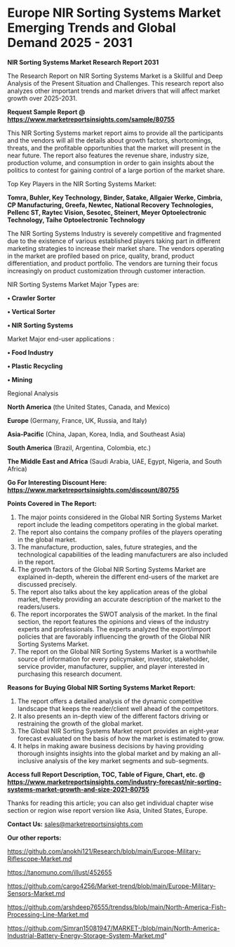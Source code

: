# Europe NIR Sorting Systems Market Emerging Trends and Global Demand 2025 - 2031

<strong>NIR Sorting Systems Market Research Report 2031</strong>

The Research Report on NIR Sorting Systems Market is a Skillful and Deep Analysis of the Present Situation and Challenges. This research report also analyzes other important trends and market drivers that will affect market growth over 2025-2031.

<strong>Request Sample Report @ <a href=https://www.marketreportsinsights.com/sample/80755>https://www.marketreportsinsights.com/sample/80755</a></strong>

This NIR Sorting Systems market report aims to provide all the participants and the vendors will all the details about growth factors, shortcomings, threats, and the profitable opportunities that the market will present in the near future. The report also features the revenue share, industry size, production volume, and consumption in order to gain insights about the politics to contest for gaining control of a large portion of the market share.

Top Key Players in the NIR Sorting Systems Market:

<strong>Tomra, Buhler, Key Technology, Binder, Satake, Allgaier Werke, Cimbria, CP Manufacturing, Greefa, Newtec, National Recovery Technologies, Pellenc ST, Raytec Vision, Sesotec, Steinert, Meyer Optoelectronic Technology, Taihe Optoelectronic Technology</strong>

The NIR Sorting Systems Industry is severely competitive and fragmented due to the existence of various established players taking part in different marketing strategies to increase their market share. The vendors operating in the market are profiled based on price, quality, brand, product differentiation, and product portfolio. The vendors are turning their focus increasingly on product customization through customer interaction.

NIR Sorting Systems Market Major Types are:

<strong>• Crawler Sorter

• Vertical Sorter

• NIR Sorting Systems</strong>

Market Major end-user applications :

<strong>• Food Industry

• Plastic Recycling

• Mining</strong>

Regional Analysis

</u><strong><b>North America</b></strong> (the United States, Canada, and Mexico)

<strong><b>Europe </b></strong>(Germany, France, UK, Russia, and Italy)

<strong><b>Asia-Pacific</b></strong> (China, Japan, Korea, India, and Southeast Asia)

<strong><b>South America</b></strong> (Brazil, Argentina, Colombia, etc.)

<strong><b>The Middle East and Africa</b></strong> (Saudi Arabia, UAE, Egypt, Nigeria, and South Africa)

<strong>Go For Interesting Discount Here: <a href=https://www.marketreportsinsights.com/discount/80755>https://www.marketreportsinsights.com/discount/80755</a></strong>

<strong>Points Covered in The Report:</strong>
<ol>
  <li>The major points considered in the Global NIR Sorting Systems Market report include the leading competitors operating in the global market.</li>
  <li>The report also contains the company profiles of the players operating in the global market.</li>
  <li>The manufacture, production, sales, future strategies, and the technological capabilities of the leading manufacturers are also included in the report.</li>
  <li>The growth factors of the Global NIR Sorting Systems Market are explained in-depth, wherein the different end-users of the market are discussed precisely.</li>
  <li>The report also talks about the key application areas of the global market, thereby providing an accurate description of the market to the readers/users.</li>
  <li>The report incorporates the SWOT analysis of the market. In the final section, the report features the opinions and views of the industry experts and professionals. The experts analyzed the export/import policies that are favorably influencing the growth of the Global NIR Sorting Systems Market.</li>
  <li>The report on the Global NIR Sorting Systems Market is a worthwhile source of information for every policymaker, investor, stakeholder, service provider, manufacturer, supplier, and player interested in purchasing this research document.</li>
</ol>
<strong>Reasons for Buying Global NIR Sorting Systems Market Report:</strong>

<ol>
  <li>The report offers a detailed analysis of the dynamic competitive landscape that keeps the reader/client well ahead of the competitors.</li>
  <li>It also presents an in-depth view of the different factors driving or restraining the growth of the global market.</li>
  <li>The Global NIR Sorting Systems Market report provides an eight-year forecast evaluated on the basis of how the market is estimated to grow.</li>
  <li>It helps in making aware business decisions by having providing thorough insights insights into the global market and by making an all-inclusive analysis of the key market segments and sub-segments.</li>
</ol>
<strong>Access full Report Description, TOC, Table of Figure, Chart, etc. @ <a href=https://www.marketreportsinsights.com/industry-forecast/nir-sorting-systems-market-growth-and-size-2021-80755>https://www.marketreportsinsights.com/industry-forecast/nir-sorting-systems-market-growth-and-size-2021-80755</a></strong>


Thanks for reading this article; you can also get individual chapter wise section or region wise report version like Asia, United States, Europe.

<strong>Contact Us:</strong>
sales@marketreportsinsights.com

<strong>Our other reports:</strong>

<a href=https://github.com/anokhi121/Research/blob/main/Europe-Military-Riflescope-Market.md>https://github.com/anokhi121/Research/blob/main/Europe-Military-Riflescope-Market.md</a>

<a href=https://tanomuno.com/illust/452655>https://tanomuno.com/illust/452655</a>

<a href=https://github.com/cargo4256/Market-trend/blob/main/Europe-Military-Sensors-Market.md>https://github.com/cargo4256/Market-trend/blob/main/Europe-Military-Sensors-Market.md</a>

<a href=https://github.com/arshdeep76555/trendss/blob/main/North-America-Fish-Processing-Line-Market.md>https://github.com/arshdeep76555/trendss/blob/main/North-America-Fish-Processing-Line-Market.md</a>

<a href=https://github.com/Simran15081947/MARKET-/blob/main/North-America-Industrial-Battery-Energy-Storage-System-Market.md>https://github.com/Simran15081947/MARKET-/blob/main/North-America-Industrial-Battery-Energy-Storage-System-Market.md</a>"
